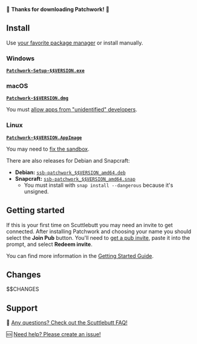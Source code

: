 :tada: **Thanks for downloading Patchwork!** :tada:

## Install

Use [your favorite package manager](https://github.com/ssbc/patchwork#installation) or install manually.

### Windows

**[`Patchwork-Setup-$$VERSION.exe`][exe]**

### macOS

**[`Patchwork-$$VERSION.dmg`][dmg]**

You must [allow apps from "unidentified" developers](https://support.apple.com/kb/PH25088).

### Linux

**[`Patchwork-$$VERSION.AppImage`][appimage]**

You may need to [fix the sandbox](https://github.com/ssbc/patchwork/blob/master/docs/INSTALL.md#sandbox).

There are also releases for Debian and Snapcraft:

- **Debian:** [`ssb-patchwork_$$VERSION_amd64.deb`][deb]
- **Snapcraft:** [`ssb-patchwork_$$VERSION_amd64.snap`][snap]
  - You must install with `snap install --dangerous` because it's unsigned.

## Getting started

If this is your first time on Scuttlebutt you may need an invite to get connected. After installing Patchwork and choosing your name you should select the **Join Pub** button. You'll need to [get a pub invite](https://github.com/ssbc/ssb-server/wiki/Pub-Servers#public-pubs), paste it into the prompt, and select **Redeem invite**.

You can find more information in the [Getting Started Guide](https://www.scuttlebutt.nz/getting-started).

## Changes
$$CHANGES
## Support

:thinking:  [Any questions? Check out the Scuttlebutt FAQ!](https://www.scuttlebutt.nz/faq/)

:sos: [Need help? Please create an issue!](https://github.com/ssbc/patchwork/issues/new)

[appimage]: https://github.com/ssbc/patchwork/releases/download/v$$VERSION/Patchwork-$$VERSION.AppImage
[dmg]: https://github.com/ssbc/patchwork/releases/download/v$$VERSION/Patchwork-$$VERSION.dmg
[deb]: https://github.com/ssbc/patchwork/releases/download/v$$VERSION/ssb-patchwork_$$VERSION_amd64.deb
[snap]: https://github.com/ssbc/patchwork/releases/download/v$$VERSION/ssb-patchwork_$$VERSION.snap
[exe]: https://github.com/ssbc/patchwork/releases/download/v$$VERSION/Patchwork-Setup-$$VERSION.exe
[npm]: https://npmjs.org/
[yarn]: https://yarnpkg.com/en/
[yay]: https://github.com/Jguer/yay
